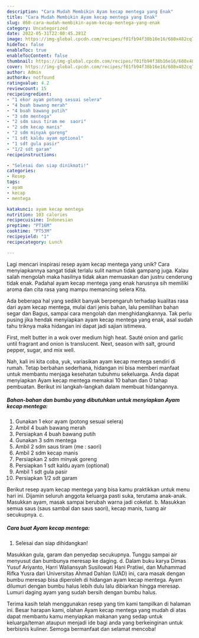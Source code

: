 ```yaml
---
description: "Cara Mudah Membikin Ayam kecap mentega yang Enak"
title: "Cara Mudah Membikin Ayam kecap mentega yang Enak"
slug: 860-cara-mudah-membikin-ayam-kecap-mentega-yang-enak
category: Uncategorized
date: 2022-05-31T22:00:45.281Z
image: https://img-global.cpcdn.com/recipes/f01fb94f38b16e16/680x482cq70/ayam-kecap-mentega-foto-resep-utama.jpg
hideToc: false
enableToc: true
enableTocContent: false
thumbnail: https://img-global.cpcdn.com/recipes/f01fb94f38b16e16/680x482cq70/ayam-kecap-mentega-foto-resep-utama.jpg
cover: https://img-global.cpcdn.com/recipes/f01fb94f38b16e16/680x482cq70/ayam-kecap-mentega-foto-resep-utama.jpg
author: Admin
authorAv: notfound
ratingvalue: 4.2
reviewcount: 15
recipeingredient:
- "1 ekor ayam potong sesuai selera"
- "4 buah bawang merah"
- "4 buah bawang putih"
- "3 sdm mentega"
- "2 sdm saus tiram me  saori"
- "2 sdm kecap manis"
- "2 sdm minyak goreng"
- "1 sdt kaldu ayam optional"
- "1 sdt gula pasir"
- "1/2 sdt garam"
recipeinstructions:

- "Selesai dan siap dinikmati!"
categories:
- Resep
tags:
- ayam
- kecap
- mentega

katakunci: ayam kecap mentega 
nutrition: 103 calories
recipecuisine: Indonesian
preptime: "PT16M"
cooktime: "PT53M"
recipeyield: "1"
recipecategory: Lunch

---
```





Lagi mencari inspirasi resep ayam kecap mentega yang unik? Cara menyiapkannya sangat tidak terlalu sulit namun tidak gampang juga. Kalau salah mengolah maka hasilnya tidak akan memuaskan dan justru cenderung tidak enak. Padahal ayam kecap mentega yang enak harusnya sih memiliki aroma dan cita rasa yang mampu memancing selera Kita.





Ada beberapa hal yang sedikit banyak berpengaruh terhadap kualitas rasa dari ayam kecap mentega, mulai dari jenis bahan, lalu pemilihan bahan segar dan Bagus, sampai cara mengolah dan menghidangkannya. Tak perlu pusing jika hendak menyiapkan ayam kecap mentega yang enak,      asal sudah tahu triknya maka hidangan ini dapat jadi sajian istimewa.














First, melt butter in a wok over medium high heat. Sauté onion and garlic until fragrant and onion is translucent. Next, season with salt, ground pepper, sugar, and mix well.






Nah, kali ini kita coba, yuk, variasikan ayam kecap mentega sendiri di rumah. Tetap berbahan sederhana, hidangan ini bisa memberi manfaat untuk membantu menjaga kesehatan tubuhmu sekeluarga. Anda dapat menyiapkan Ayam kecap mentega memakai 10 bahan dan 0 tahap pembuatan. Berikut ini langkah-langkah dalam membuat hidangannya.

<!--inarticleads1-->

##### Bahan-bahan dan bumbu yang dibutuhkan untuk menyiapkan Ayam kecap mentega:

1. Gunakan 1 ekor ayam (potong sesuai selera)
1. Ambil 4 buah bawang merah
1. Persiapkan 4 buah bawang putih
1. Gunakan 3 sdm mentega
1. Ambil 2 sdm saus tiram (me : saori)
1. Ambil 2 sdm kecap manis
1. Persiapkan 2 sdm minyak goreng
1. Persiapkan 1 sdt kaldu ayam (optional)
1. Ambil 1 sdt gula pasir
1. Persiapkan 1/2 sdt garam


Berikut resep ayam kecap mentega yang bisa kamu praktikkan untuk menu hari ini. Dijamin seluruh anggota keluarga pasti suka, terutama anak-anak. Masukkan ayam, masak sampai berubah warna jadi cokelat. b. Masukkan semua saus (saus sambal dan saus saori), kecap manis, tuang air secukupnya. c. 

<!--inarticleads2-->

##### Cara buat Ayam kecap mentega:


1. Selesai dan siap dihidangkan!

Masukkan gula, garam dan penyedap secukupnya. Tunggu sampai air menyusut dan bumbunya meresap ke daging. d. Dalam buku karya Dimas Yusuf Ariyanto, Harri Waliansyah Susilowati Hani Pratiwi, dan Muhammad Rifka Yusra dari Universitas Ahmad Dahlan (UAD) ini, cara masak dengan bumbu meresap bisa diperoleh di hidangan ayam kecap mentega. Ayam dilumuri dengan bumbu halus lebih dulu lalu dibiarkan hingga meresap. Lumuri daging ayam yang sudah bersih dengan bumbu halus. 

Terima kasih telah menggunakan resep yang tim kami tampilkan di halaman ini. Besar harapan kami, olahan Ayam kecap mentega yang mudah di atas dapat membantu kamu menyiapkan makanan yang sedap untuk keluarga/teman ataupun menjadi ide bagi anda yang berkeinginan untuk berbisnis kuliner. Semoga bermanfaat dan selamat mencoba!
